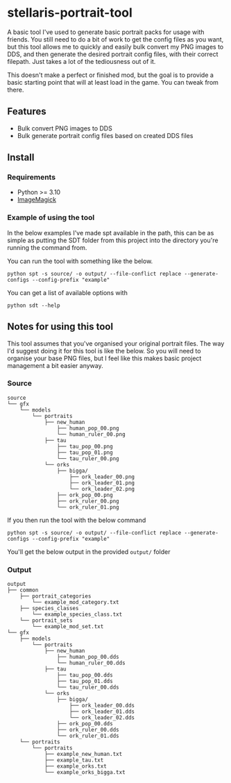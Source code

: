 # stellaris-portrait-tool
A basic tool I've used to generate basic portrait packs for usage with friends. You still need to do a bit of work to get the config files as you want, but this tool allows me to quickly and easily bulk convert my PNG images to DDS, and then generate the desired portrait config files, with their correct filepath. Just takes a lot of the tediousness out of it.

This doesn't make a perfect or finished mod, but the goal is to provide a basic starting point that will at least load in the game. You can tweak from there.

## Features
- Bulk convert PNG images to DDS
- Bulk generate portrait config files based on created DDS files

## Install
### Requirements
- Python >= 3.10
- [ImageMagick](https://imagemagick.org/)

### Example of using the tool
In the below examples I've made spt available in the path, this can be as simple as putting the SDT folder from this project into the directory you're running the command from.

You can run the tool with something like the below.
```
python spt -s source/ -o output/ --file-conflict replace --generate-configs --config-prefix "example"
```

You can get a list of available options with
```
python sdt --help
```

## Notes for using this tool
This tool assumes that you've organised your original portrait files. The way I'd suggest doing it for this tool is like the below. So you will need to organise your base PNG files, but I feel like this makes basic project management a bit easier anyway.

### Source
```
source
└── gfx
    └── models
        └── portraits
            ├── new_human
                ├── human_pop_00.png
                └── human_ruler_00.png
            ├── tau
                ├── tau_pop_00.png
                ├── tau_pop_01.png
                └── tau_ruler_00.png
            └── orks
                ├── bigga/
                    ├── ork_leader_00.png
                    ├── ork_leader_01.png
                    └── ork_leader_02.png
                ├── ork_pop_00.png
                ├── ork_ruler_00.png
                └── ork_ruler_01.png
```
If you then run the tool with the below command
```
python spt -s source/ -o output/ --file-conflict replace --generate-configs --config-prefix "example"
```
You'll get the below output in the provided `output/` folder

### Output
```
output
├── common
    ├── portrait_categories
        └── example_mod_category.txt
    ├── species_classes
        └── example_species_class.txt
    └── portrait_sets
        └── example_mod_set.txt
└── gfx
    ├── models
        └── portraits
            ├── new_human
                ├── human_pop_00.dds
                └── human_ruler_00.dds
            ├── tau
                ├── tau_pop_00.dds
                ├── tau_pop_01.dds
                └── tau_ruler_00.dds
            └── orks
                ├── bigga/
                    ├── ork_leader_00.dds
                    ├── ork_leader_01.dds
                    └── ork_leader_02.dds
                ├── ork_pop_00.dds
                ├── ork_ruler_00.dds
                └── ork_ruler_01.dds
    └── portraits
        └── portraits
            ├── example_new_human.txt
            ├── example_tau.txt
            ├── example_orks.txt
            └── example_orks_bigga.txt
```
